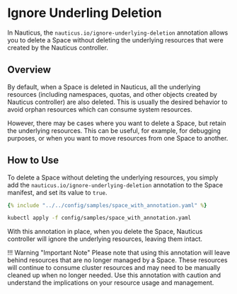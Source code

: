 # Ignore Underling Deletion

In Nauticus, the `nauticus.io/ignore-underlying-deletion` annotation allows you to delete a Space without deleting the underlying resources that were created by the Nauticus controller.

## Overview

By default, when a Space is deleted in Nauticus, all the underlying resources (including namespaces, quotas, and other objects created by Nauticus controller) are also deleted. This is usually the desired behavior to avoid orphan resources which can consume system resources.

However, there may be cases where you want to delete a Space, but retain the underlying resources. This can be useful, for example, for debugging purposes, or when you want to move resources from one Space to another.

## How to Use

To delete a Space without deleting the underlying resources, you simply add the `nauticus.io/ignore-underlying-deletion` annotation to the Space manifest, and set its value to `true`.

```yaml title="config/samples/space_with_annotation.yaml"
{% include "../../config/samples/space_with_annotation.yaml" %}
```

```bash title="Create the Space with the annotation"
kubectl apply -f config/samples/space_with_annotation.yaml
```

With this annotation in place, when you delete the Space, Nauticus controller will ignore the underlying resources, leaving them intact.

!!! Warning "Important Note"
    Please note that using this annotation will leave behind resources that are no longer managed by a Space. These resources will continue to consume cluster resources and may need to be manually cleaned up when no longer needed. Use this annotation with caution and understand the implications on your resource usage and management.